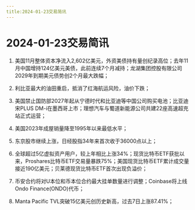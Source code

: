 ```yaml
---
title:2024-01-23交易简讯
---
```

# 2024-01-23交易简讯
1. 美国11月整体资本净流入2,602亿美元，外资美债持有量创纪录高位；去年11月中国增持124亿美元美债，此前连续7个月减持；龙湖集团控股有限公司2029年到期美元债势创2个月最大跌幅；

2. 利比亚最大的油田重启，抵消了红海航运风险，油价下跌；

3. ​美国禁止国防部2027年起从宁德时代和比亚迪等中国公司购买电池；比亚迪宋PLUS DM-i在墨西哥上市；理想汽车与蜀道新能源公司共建22座高速超充站正式运营；

4. 美国2023年成屋销量降至1995年以来最低水平；

5. 东京股市继续上涨，日经股指34年来首次收于36000点以上；

6. 全球超过5亿虚拟资产用户，较上年相比上涨34%；现货比特币ETF获批以来，Proshares比特币ETF交易量暴跌75%；美国现货比特币ETF累计成交量接近190亿美元；贝莱德现货比特币ETF首次出现负溢价；

7. 币安合约将对U本位和币本位合约最大挂单数量进行调整；Coinbase将上线Ondo Finance(ONDO)代币；

8. Manta Pacific TVL突破15亿美元创历史新高，过去7日上涨87.41%；